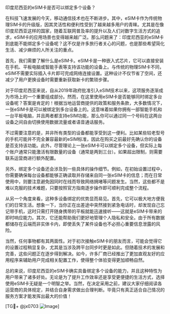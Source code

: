 印度尼西亚的eSIM卡是否可以绑定多个设备？

在科技飞速发展的今天，移动通信技术也在不断进步。其中，eSIM卡作为传统物理SIM卡的升级版，因其灵活性和便利性受到了越来越多用户的青睐。尤其是在像印度尼西亚这样的国家，随着互联网普及率的提升以及人们对数字生活方式的追求，eSIM卡的应用场景也变得越来越广泛。那么问题来了：印度尼西亚的eSIM卡到底能不能绑定多个设备呢？这不仅是许多旅行者关心的问题，也是那些希望简化生活、减少麻烦的人所关注的重点。

首先，我们需要了解什么是eSIM卡。eSIM卡是一种嵌入式芯片，它可以直接安装在手机、平板电脑或智能手表等支持该功能的设备上。与传统的物理SIM卡不同，eSIM不需要实际插入卡片即可完成网络连接设置。这种设计不仅节省了空间，还减少了用户更换设备时需要重新获取新卡的繁琐步骤。

对于印度尼西亚来说，自从2019年政府批准引入eSIM技术以来，这项服务逐渐成为市场上的一个重要组成部分。然而，在这里使用eSIM卡是否能够同时绑定多台设备呢？答案是肯定的！根据当地运营商提供的政策和服务条款，大多数情况下，一张eSIM卡是可以被绑定到多台设备上的。这意味着如果你拥有一部智能手机和一台平板电脑，并且两者都支持eSIM功能，那么你可以通过同一个号码在这两台设备之间自由切换使用数据流量或者语音通话服务。

不过需要注意的是，并非所有类型的设备都能享受到这一便利。比如某些较老型号的手机可能并不完全兼容最新的eSIM标准，因此在购买之前最好先确认你的设备是否支持该功能。此外，尽管理论上一张eSIM卡可以绑定多个设备，但实际上每个账户通常只能激活有限数量的设备（通常是两到三台）。如果超出限制，则需要联系运营商进行额外配置。

另外，绑定多个设备还会涉及到一些具体的操作细节。例如，在初始设置过程中，你需要确保每台设备都能够正确读取并存储来自同一张eSIM卡的信息；而在日常使用中，则要注意避免因同时在线而导致网络拥堵等问题发生。当然，这些都不是难以克服的技术难题，只要按照官方指南逐步操作即可顺利完成整个流程。

从另一个角度来看，这种多设备绑定的优势显而易见。首先，它可以极大地方便我们的日常生活。想象一下，当你正在出差途中突然接到紧急电话时，却发现自己忘记带手机，这时只需打开随身携带的平板就能迅速接听——这就是eSIM卡带来的即时响应能力。其次，它还能帮助我们更好地管理个人隐私和安全。由于所有数据都储存在云端而非实体卡内，即使丢失了某件设备也不必担心重要信息泄露的风险。

当然，任何事物都有其两面性。对于初次接触eSIM卡的朋友而言，可能会觉得它的设置过程稍显复杂，尤其是当涉及跨平台同步时更是如此。但随着技术的发展和完善，这些问题正在逐步得到解决。如今，许多厂商已经推出了更加直观友好的应用程序来辅助用户完成相关配置工作，使得整个体验变得更加顺畅自然。

总的来说，印度尼西亚的eSIM卡确实具备绑定多个设备的能力，并且这种特性为用户带来了诸多好处。无论是为了提升工作效率还是享受更便捷的生活方式，选择使用eSIM卡无疑是一个明智之举。当然，在决定采用之前，建议大家仔细阅读各运营商的具体规定，并结合自身需求做出合理判断。毕竟只有真正适合自己情况的服务方案才能发挥出最大的价值！

[TG💪+ @jx0703 ![Image](https://github.com/user-attachments/assets/dbca1d08-cadb-493c-b0ec-ad6f7a83f270)]